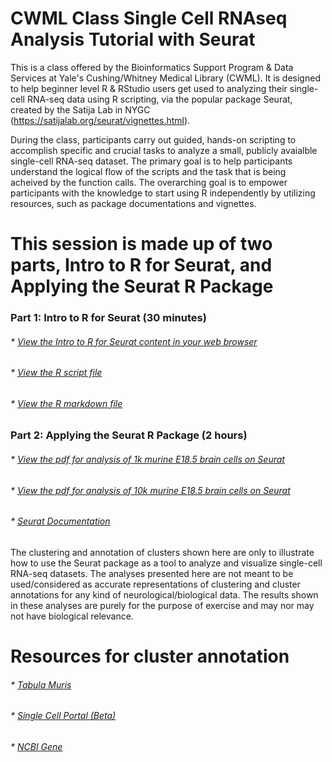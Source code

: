 # CWML Class Single Cell RNAseq Analysis Tutorial with Seurat

This is a class offered by the Bioinformatics Support Program & Data Services at Yale's Cushing/Whitney Medical Library (CWML). It is designed to help beginner level R & RStudio users get used to analyzing their single-cell RNA-seq data using R scripting, via the popular package Seurat, created by the Satija Lab in NYGC (https://satijalab.org/seurat/vignettes.html).  

During the class, participants carry out guided, hands-on scripting to accomplish specific and crucial tasks to analyze a small, publicly avaialble single-cell RNA-seq dataset. The primary goal is to help participants understand the logical flow of the scripts and the task that is being acheived by the function calls. The overarching goal is to empower participants with the knowledge to start using R independently by utilizing resources, such as package documentations and vignettes. 

# This session is made up of two parts, Intro to R for Seurat, and Applying the Seurat R Package

### Part 1: Intro to R for Seurat (30 minutes)
###### * [View the Intro to R for Seurat content in your web browser](https://sauuyer.github.io/intro-to-r-for-seurat/)
###### * [View the R script file](https://github.com/sauuyer/intro-to-r-for-seurat/blob/master/intro-to-r-for-seurat.R) 
###### * [View the R markdown file](https://github.com/Nur-Taz/CWML-class-Single-cell-RNA-seq-analysis-tutorial-Seurat/blob/master/intro-to-r-for-seurat/rmd-test-file-1.Rmd)

### Part 2: Applying the Seurat R Package (2 hours)
###### * [View the pdf for analysis of 1k murine E18.5 brain cells on Seurat](https://github.com/Nur-Taz/CWML-class-Single-cell-RNA-seq-analysis-tutorial-Seurat/blob/master/Neu_1k_UMAP.pdf)
###### * [View the pdf for analysis of 10k murine E18.5 brain cells on Seurat](https://github.com/Nur-Taz/CWML-class-Single-cell-RNA-seq-analysis-tutorial-Seurat/blob/master/Neu_10k_UMAP.pdf)
###### * [Seurat Documentation](https://cran.r-project.org/web/packages/Seurat/Seurat.pdf)

The clustering and annotation of clusters shown here are only to illustrate how to use the Seurat package as a tool to analyze and visualize single-cell RNA-seq datasets. The analyses presented here are not meant to be used/considered as accurate representations of clustering and cluster annotations for any kind of neurological/biological data. The results shown in these analyses are purely for the purpose of exercise and may nor may not have biological relevance.

# Resources for cluster annotation
###### * [Tabula Muris](https://tabula-muris.ds.czbiohub.org/)
###### * [Single Cell Portal (Beta)](https://singlecell.broadinstitute.org/single_cell)
###### * [NCBI Gene](https://www.ncbi.nlm.nih.gov/gene)


